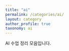 ```yaml
---
title: "ai"
permalink: /categories/ai/
layout: category
author_profile: true
taxonomy: ai
---
```


AI 수업 정리 모음입니다.

